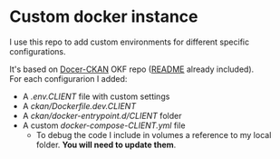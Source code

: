 # Custom docker instance

I use this repo to add custom environments for different specific configurations.

It's based on [Docer-CKAN](https://github.com/okfn/docker-ckan) OKF repo ([README](docker-CKAN-README.md) already included).  
For each configurarion I added:

 - A _.env.CLIENT_ file with custom settings
 - A _ckan/Dockerfile.dev.CLIENT_
 - A _ckan/docker-entrypoint.d/CLIENT_ folder
 - A custom _docker-compose-CLIENT.yml_ file
   + To debug the code I include in volumes a reference to my local folder. **You will need to update them**.

